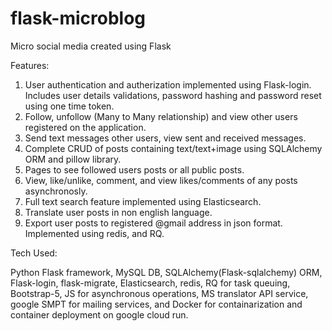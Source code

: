 # flask-microblog
Micro social media created using Flask

Features: 
1. User authentication and autherization implemented using Flask-login.
    Includes user details validations, password hashing and password reset using one time token. 
2. Follow, unfollow (Many to Many relationship) and view other users registered on the application. 
3. Send text messages other users, view sent and received messages. 
4. Complete CRUD of posts containing text/text+image using SQLAlchemy ORM and pillow library. 
5. Pages to see followed users posts or all public posts.
6. View, like/unlike, comment, and view likes/comments of any posts asynchronosly. 
7. Full text search feature implemented using Elasticsearch. 
8. Translate user posts in non english language.    
9. Export user posts to registered @gmail address in json format. Implemented using redis, and RQ. 


Tech Used: 

Python Flask framework, MySQL DB, SQLAlchemy(Flask-sqlalchemy) ORM, Flask-login, flask-migrate, Elasticsearch, 
redis, RQ for task queuing, Bootstrap-5, JS for asynchronous operations, 
MS translator API service, google SMPT for mailing services, 
and Docker for containarization and container deployment on google cloud run. 

